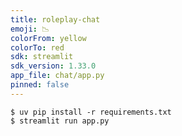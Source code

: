 ```yaml
---
title: roleplay-chat
emoji: 📉
colorFrom: yellow
colorTo: red
sdk: streamlit
sdk_version: 1.33.0
app_file: chat/app.py
pinned: false
---
```


    $ uv pip install -r requirements.txt
    $ streamlit run app.py
